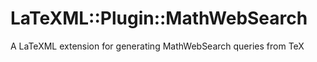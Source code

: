 LaTeXML::Plugin::MathWebSearch
============================

A LaTeXML extension for generating MathWebSearch queries from TeX
